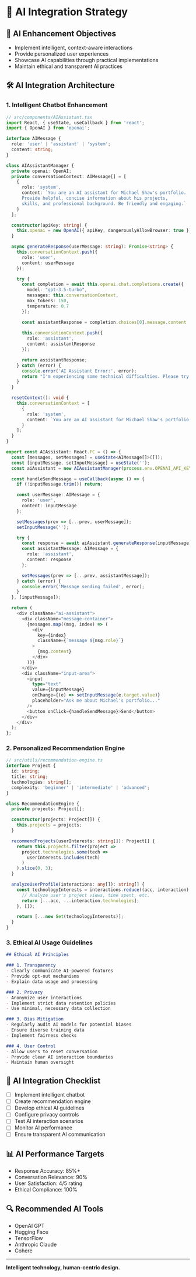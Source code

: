 # 🤖 AI Integration Strategy

## 🎯 AI Enhancement Objectives
- Implement intelligent, context-aware interactions
- Provide personalized user experiences
- Showcase AI capabilities through practical implementations
- Maintain ethical and transparent AI practices

## 🛠 AI Integration Architecture

### 1. Intelligent Chatbot Enhancement
```typescript
// src/components/AIAssistant.tsx
import React, { useState, useCallback } from 'react';
import { OpenAI } from 'openai';

interface AIMessage {
  role: 'user' | 'assistant' | 'system';
  content: string;
}

class AIAssistantManager {
  private openai: OpenAI;
  private conversationContext: AIMessage[] = [
    {
      role: 'system',
      content: `You are an AI assistant for Michael Shaw's portfolio. 
      Provide helpful, concise information about his projects, 
      skills, and professional background. Be friendly and engaging.`
    }
  ];

  constructor(apiKey: string) {
    this.openai = new OpenAI({ apiKey, dangerouslyAllowBrowser: true });
  }

  async generateResponse(userMessage: string): Promise<string> {
    this.conversationContext.push({ 
      role: 'user', 
      content: userMessage 
    });

    try {
      const completion = await this.openai.chat.completions.create({
        model: "gpt-3.5-turbo",
        messages: this.conversationContext,
        max_tokens: 150,
        temperature: 0.7
      });

      const assistantResponse = completion.choices[0].message.content || '';
      
      this.conversationContext.push({ 
        role: 'assistant', 
        content: assistantResponse 
      });

      return assistantResponse;
    } catch (error) {
      console.error('AI Assistant Error:', error);
      return "I'm experiencing some technical difficulties. Please try again later.";
    }
  }

  resetContext(): void {
    this.conversationContext = [
      {
        role: 'system',
        content: `You are an AI assistant for Michael Shaw's portfolio.`
      }
    ];
  }
}

export const AIAssistant: React.FC = () => {
  const [messages, setMessages] = useState<AIMessage[]>([]);
  const [inputMessage, setInputMessage] = useState('');
  const aiAssistant = new AIAssistantManager(process.env.OPENAI_API_KEY);

  const handleSendMessage = useCallback(async () => {
    if (!inputMessage.trim()) return;

    const userMessage: AIMessage = { 
      role: 'user', 
      content: inputMessage 
    };

    setMessages(prev => [...prev, userMessage]);
    setInputMessage('');

    try {
      const response = await aiAssistant.generateResponse(inputMessage);
      const assistantMessage: AIMessage = { 
        role: 'assistant', 
        content: response 
      };

      setMessages(prev => [...prev, assistantMessage]);
    } catch (error) {
      console.error('Message sending failed', error);
    }
  }, [inputMessage]);

  return (
    <div className="ai-assistant">
      <div className="message-container">
        {messages.map((msg, index) => (
          <div 
            key={index} 
            className={`message ${msg.role}`}
          >
            {msg.content}
          </div>
        ))}
      </div>
      <div className="input-area">
        <input
          type="text"
          value={inputMessage}
          onChange={(e) => setInputMessage(e.target.value)}
          placeholder="Ask me about Michael's portfolio..."
        />
        <button onClick={handleSendMessage}>Send</button>
      </div>
    </div>
  );
};
```

### 2. Personalized Recommendation Engine
```typescript
// src/utils/recommendation-engine.ts
interface Project {
  id: string;
  title: string;
  technologies: string[];
  complexity: 'beginner' | 'intermediate' | 'advanced';
}

class RecommendationEngine {
  private projects: Project[];

  constructor(projects: Project[]) {
    this.projects = projects;
  }

  recommendProjects(userInterests: string[]): Project[] {
    return this.projects.filter(project => 
      project.technologies.some(tech => 
        userInterests.includes(tech)
      )
    ).slice(0, 3);
  }

  analyzeUserProfile(interactions: any[]): string[] {
    const technologyInterests = interactions.reduce((acc, interaction) => {
      // Analyze user's project views, time spent, etc.
      return [...acc, ...interaction.technologies];
    }, []);

    return [...new Set(technologyInterests)];
  }
}
```

### 3. Ethical AI Usage Guidelines
```markdown
## Ethical AI Principles

### 1. Transparency
- Clearly communicate AI-powered features
- Provide opt-out mechanisms
- Explain data usage and processing

### 2. Privacy
- Anonymize user interactions
- Implement strict data retention policies
- Use minimal, necessary data collection

### 3. Bias Mitigation
- Regularly audit AI models for potential biases
- Ensure diverse training data
- Implement fairness checks

### 4. User Control
- Allow users to reset conversation
- Provide clear AI interaction boundaries
- Maintain human oversight
```

## 🚦 AI Integration Checklist
- [ ] Implement intelligent chatbot
- [ ] Create recommendation engine
- [ ] Develop ethical AI guidelines
- [ ] Configure privacy controls
- [ ] Test AI interaction scenarios
- [ ] Monitor AI performance
- [ ] Ensure transparent AI communication

## 📊 AI Performance Targets
- Response Accuracy: 85%+
- Conversation Relevance: 90%
- User Satisfaction: 4/5 rating
- Ethical Compliance: 100%

## 🔍 Recommended AI Tools
- OpenAI GPT
- Hugging Face
- TensorFlow
- Anthropic Claude
- Cohere

---

**Intelligent technology, human-centric design.**
